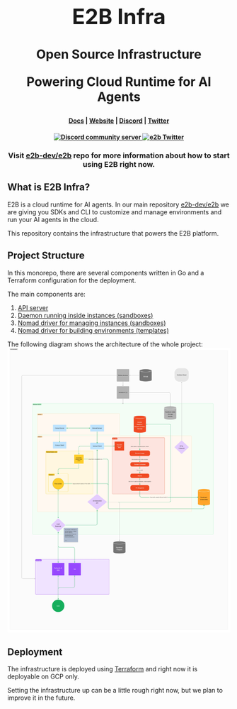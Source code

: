 <h1 align="center">
  <font size="30">
  <b>
    E2B Infra
  </b>
  </font>
</h1>

<h1 align="center">
  Open Source Infrastructure
  
  Powering Cloud Runtime for AI Agents
</h1>

<h4 align="center">
  <a href="https://e2b.dev/docs">Docs</a> |
  <a href="https://e2b.dev">Website</a> |
  <a href="https://discord.gg/U7KEcGErtQ">Discord</a> |
  <a href="https://twitter.com/e2b_dev">Twitter</a>
</h4>

<h4 align="center">
  <a href="https://discord.gg/U7KEcGErtQ">
    <img src="https://img.shields.io/badge/chat-on%20Discord-blue" alt="Discord community server" />
  </a>
  <a href="https://twitter.com/e2b_dev">
    <img src="https://img.shields.io/twitter/follow/infisical?label=Follow" alt="e2b Twitter" />
  </a>
</h4>

<h3 align="center">
  Visit <a href="https://github.com/e2b-dev/e2b">e2b-dev/e2b</a> repo for more information about how to start using E2B right now.
</h3>


## What is E2B Infra?

E2B is a cloud runtime for AI agents. In our main repository [e2b-dev/e2b](https://github.com/e2b-dev/E2B) we are giving you SDKs and CLI to customize and manage environments and run your AI agents in the cloud.

This repository contains the infrastructure that powers the E2B platform.

## Project Structure

In this monorepo, there are several components written in Go and a Terraform configuration for the deployment.

The main components are:

1. [API server](./packages/api/)
1. [Daemon running inside instances (sandboxes)](./packages/envd/)
1. [Nomad driver for managing instances (sandboxes)](/packages/env-instance-task-driver/)
1. [Nomad driver for building environments (templates)](/packages/env-build-task-driver/)

The following diagram shows the architecture of the whole project:
![E2B infrastructure diagram](./readme-assets/architecture.jpeg)

## Deployment

The infrastructure is deployed using [Terraform](https://www.terraform.io/) and right now it is deployable on GCP only.

Setting the infrastructure up can be a little rough right now, but we plan to improve it in the future.
